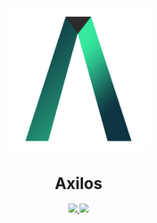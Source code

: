 <p align="center">
    <img src="public/img/axilos_logo_512.png" height="256"/>
</p>

<div align="center">
    <h1>Axilos</h1>
    <a href="https://app.fossa.com/projects/git%2Bgithub.com%2Ffilipkania%2Faxilos?ref=badge_shield">
        <img src="https://app.fossa.com/api/projects/git%2Bgithub.com%2Ffilipkania%2Faxilos.svg?type=shield"/>
        <img src="https://github.com/filipkania/axilos/workflows/Build/badge.svg?branch=master"/>
    </a>
</div>
